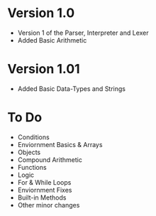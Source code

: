 # Version 1.0
* Version 1 of the Parser, Interpreter and Lexer
* Added Basic Arithmetic

# Version 1.01
* Added Basic Data-Types and Strings

# To Do
* Conditions
* Enviornment Basics & Arrays
* Objects
* Compound Arithmetic
* Functions
* Logic
* For & While Loops
* Enviornment Fixes 
* Built-in Methods
* Other minor changes
